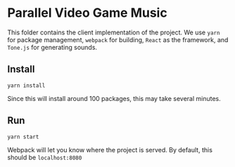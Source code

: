 # Parallel Video Game Music

This folder contains the client implementation of the project. We use `yarn` for package management, `webpack` for building, `React` as the framework, and `Tone.js` for generating sounds.

## Install
```
yarn install
```

Since this will install around 100 packages, this may take several minutes.

## Run
```
yarn start
```

Webpack will let you know where the project is served. By default, this should be `localhost:8080`